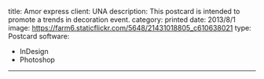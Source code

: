 title: Amor express
client: UNA
description: This postcard is intended to promote a trends in decoration event.
category: printed
date: 2013/8/1
image: https://farm6.staticflickr.com/5648/21431018805_c610638021
type: Postcard
software:
- InDesign
- Photoshop
---
